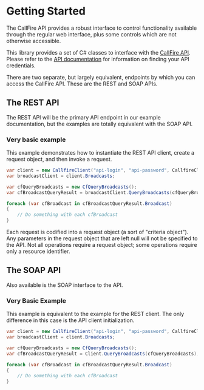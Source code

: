 Getting Started
===============

The CallFire API provides a robust interface to control functionality available through the regular web interface,
plus some controls which are not otherwise accessible.

This library provides a set of C# classes to interface with the
[CallFire API](http://www.callfire.com/api-documentation). Please refer to the
[API documentation](http://www.callfire.com/api-documentation) for information
on finding your API credentials.

There are two separate, but largely equivalent, endpoints by which you can
access the CallFire API. These are the REST and SOAP APIs. 

## The REST API

The REST API will be the primary API endpoint in our example documentation, but the 
examples are totally equivalent with the SOAP API.

### Very basic example

This example demonstrates how to instantiate the REST API client, create
a request object, and then invoke a request.  

```c#
var client = new CallfireClient("api-login", "api-password", CallfireClients.Rest);
var broadcastClient = client.Broadcasts;

var cfQueryBroadcasts = new CfQueryBroadcasts();
var cfBroadcastQueryResult = broadcastClient.QueryBroadcasts(cfQueryBroadcasts);

foreach (var cfBroadcast in cfBroadcastQueryResult.Broadcast)
{
	// Do something with each cfBroadcast
}
```

Each request is codified into a request object (a sort of "criteria object").
Any parameters in the request object that are left null will not be specified to the API. 
Not all operations require a request object; some operations require only a resource identifier.

## The SOAP API

Also available is the SOAP interface to the API.

### Very Basic Example

This example is equivalent to the example for the REST client.  The only 
difference in this case is the API client initialization.  

```c#
var client = new CallfireClient("api-login", "api-password", CallfireClients.Soap);
var broadcastClient = client.Broadcasts;

var cfQueryBroadcasts = new CfQueryBroadcasts();
var cfBroadcastQueryResult = Client.QueryBroadcasts(cfQueryBroadcasts);

foreach (var cfBroadcast in cfBroadcastQueryResult.Broadcast)
{
	// Do something with each cfBroadcast
}
```

